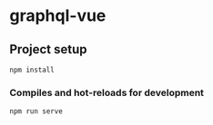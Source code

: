 # graphql-vue

## Project setup

```
npm install
```

### Compiles and hot-reloads for development

```
npm run serve
```
